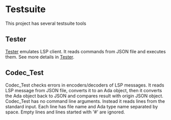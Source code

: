 Testsuite
=========

This project has several testsuite tools

## Tester

[Tester](ada_lsp/README.md) emulates LSP client.
It reads commands from JSON file and executes them. See more details in
[Tester](ada_lsp/README.md).

## Codec_Test

Codec_Test checks errors in encoders/decoders of LSP messages.
It reads LSP message from JSON file, converts it to an Ada object, then
it converts the Ada object back to JSON and compares result with origin
JSON object. Codec_Test has no command line arguments. Instead it reads
lines from the standard input. Each line has file name and Ada type name
separated by space. Empty lines and lines started with '#' are ignored.
